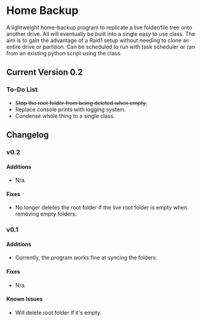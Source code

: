 # Home Backup

A lightweight home-backup program to replicate a live folder/file tree onto another drive. All will eventually be built into a single easy to use class.
The aim is to gain the advantage of a Raid1 setup without needing to clone an entire drive or partition. Can be scheduled to run with task scheduler or ran from an existing python script using the class.

## Current Version 0.2
### To-Do List
- ~~Stop the root folder from being deleted when empty.~~
- Replace console prints with logging system.
- Condense whole thing to a single class.

## Changelog
### v0.2
#### Additions
- N/a.

#### Fixes
- No longer deletes the root folder if the live root folder is empty when removing empty folders.


### v0.1
#### Additions
- Currently, the program works fine at syncing the folders.

#### Fixes
- N/a.

#### Known Issues
- Will delete root folder if it's empty.